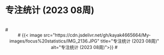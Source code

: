 # 专注统计 (2023 08周)


<!--more-->
<br/> 
# <div align="center">
# {{< image src="https://cdn.jsdelivr.net/gh/kayak4665664/My-images/focus%20statistics/IMG_2136.JPG" title="专注统计 (2023 08周)" alt="专注统计 (2023 08周)">}}
# </div>

